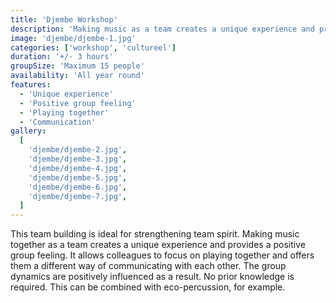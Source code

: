 ```yaml
---
title: 'Djembe Workshop'
description: 'Making music as a team creates a unique experience and provides a positive group feeling.'
image: 'djembe/djembe-1.jpg'
categories: ['workshop', 'cultureel']
duration: '+/- 3 hours'
groupSize: 'Maximum 15 people'
availability: 'All year round'
features:
  - 'Unique experience'
  - 'Positive group feeling'
  - 'Playing together'
  - 'Communication'
gallery:
  [
    'djembe/djembe-2.jpg',
    'djembe/djembe-3.jpg',
    'djembe/djembe-4.jpg',
    'djembe/djembe-5.jpg',
    'djembe/djembe-6.jpg',
    'djembe/djembe-7.jpg',
  ]
---
```


This team building is ideal for strengthening team spirit. Making music together as a team creates a unique experience and provides a positive group feeling. It allows colleagues to focus on playing together and offers them a different way of communicating with each other. The group dynamics are positively influenced as a result. No prior knowledge is required. This can be combined with eco-percussion, for example.
